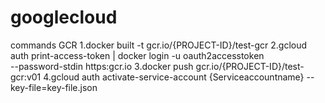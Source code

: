 # googlecloud

commands GCR
1.docker built -t gcr.io/{PROJECT-ID}/test-gcr
2.gcloud auth print-access-token | docker login -u oauth2accesstoken \
    --password-stdin https:gcr.io
3.docker push gcr.io/{PROJECT-ID}/test-gcr:v01
4.gcloud auth activate-service-account {Serviceaccountname} --key-file=key-file.json
